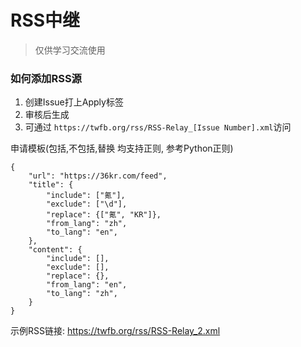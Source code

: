# RSS中继

> 仅供学习交流使用

### 如何添加RSS源

1. 创建Issue打上Apply标签
2. 审核后生成
3. 可通过 `https://twfb.org/rss/RSS-Relay_[Issue Number].xml`访问


申请模板(包括,不包括,替换 均支持正则, 参考Python正则)

    {
        "url": "https://36kr.com/feed",
        "title": {
            "include": ["氪"],
            "exclude": ["\d"],
            "replace": {["氪", "KR"]},
            "from_lang": "zh",
            "to_lang": "en",
        },
        "content": {
            "include": [],
            "exclude": [],
            "replace": {},
            "from_lang": "en",
            "to_lang": "zh",
        }
    }

示例RSS链接: https://twfb.org/rss/RSS-Relay_2.xml
